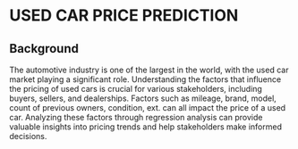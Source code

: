 # USED CAR PRICE PREDICTION
## Background
The automotive industry is one of the largest in the world, with the used car market playing a significant role. Understanding the factors that influence the pricing of used cars is crucial for various stakeholders, including buyers, sellers, and dealerships. Factors such as mileage, brand, model, count of previous owners, condition, ext. can all impact the price of a used car. Analyzing these factors through regression analysis can provide valuable insights into pricing trends and help stakeholders make informed decisions.
